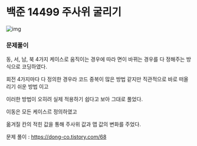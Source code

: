 # 백준 14499 주사위 굴리기

![img](https://k.kakaocdn.net/dn/ILdZd/btqDWrZYopV/4wiUXIaypPX0WkJmJF4Rck/img.png)



### 문제풀이

동, 서, 남, 북 4가지 케이스로 움직이는 경우에 따라 면이 바뀌는 경우를 다 정해주는 방식으로 코딩하였다.

회전 4가지마다 다 정의한 경우라 코드 중복이 많은 방법 같지만 직관적으로 바로 떠올리기 쉬운 방법 이고

이러한 방법이 오히려 실제 적용하기 쉽다고 보아 그대로 풀었다.

 

이동은 모든 케이스르 정의하였고

옮겨질 칸의 적힌 값을 통해 주사위 값과 맵 값의 변화를 주었다.



문제 풀이 : https://dong-co.tistory.com/68




